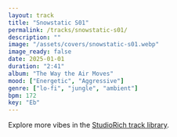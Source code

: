```yaml
---
layout: track
title: "Snowstatic S01"
permalink: /tracks/snowstatic-s01/
description: ""
image: "/assets/covers/snowstatic-s01.webp"
image_ready: false
date: 2025-01-01
duration: "2:41"
album: "The Way the Air Moves"
mood: ["Energetic", "Aggressive"]
genre: ["lo-fi", "jungle", "ambient"]
bpm: 172
key: "Eb"
---
```


Explore more vibes in the [StudioRich track library](/tracks/).
